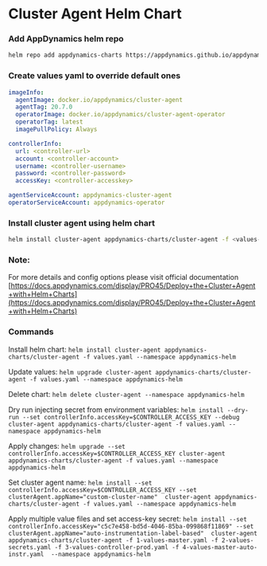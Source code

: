 # Cluster Agent Helm Chart

### Add AppDynamics helm repo
```bash
helm repo add appdynamics-charts https://appdynamics.github.io/appdynamics-charts
```
### Create values yaml to override default ones
```yaml
imageInfo:
  agentImage: docker.io/appdynamics/cluster-agent
  agentTag: 20.7.0
  operatorImage: docker.io/appdynamics/cluster-agent-operator
  operatorTag: latest
  imagePullPolicy: Always                             

controllerInfo:
  url: <controller-url>
  account: <controller-account>
  username: <controller-username>
  password: <controller-password>
  accessKey: <controller-accesskey>

agentServiceAccount: appdynamics-cluster-agent
operatorServiceAccount: appdynamics-operator
```
### Install cluster agent using helm chart
```bash
helm install cluster-agent appdynamics-charts/cluster-agent -f <values-file>.yaml --namespace appdynamics
```
### Note:
For more details and config options please visit official documentation
[https://docs.appdynamics.com/display/PRO45/Deploy+the+Cluster+Agent+with+Helm+Charts](https://docs.appdynamics.com/display/PRO45/Deploy+the+Cluster+Agent+with+Helm+Charts)

### Commands

Install helm chart:
`helm install cluster-agent appdynamics-charts/cluster-agent -f values.yaml --namespace appdynamics-helm`

Update values:
`helm upgrade cluster-agent appdynamics-charts/cluster-agent -f values.yaml --namespace appdynamics-helm`

Delete chart:
`helm delete cluster-agent --namespace appdynamics-helm`

Dry run injecting secret from environment variables:
`helm install --dry-run --set controllerInfo.accessKey=$CONTROLLER_ACCESS_KEY --debug cluster-agent appdynamics-charts/cluster-agent -f values.yaml --namespace appdynamics-helm`

Apply changes:
`helm upgrade --set controllerInfo.accessKey=$CONTROLLER_ACCESS_KEY cluster-agent appdynamics-charts/cluster-agent -f values.yaml --namespace appdynamics-helm`

Set cluster agent name:
`helm install --set controllerInfo.accessKey=$CONTROLLER_ACCESS_KEY --set clusterAgent.appName="custom-cluster-name"  cluster-agent appdynamics-charts/cluster-agent -f values.yaml --namespace appdynamics-helm`

Apply multiple value files and set access-key secret:
`helm install --set controllerInfo.accessKey="c5c7e458-bd5d-4046-85ba-099868f11869" --set clusterAgent.appName="auto-instrumentation-label-based"  cluster-agent appdynamics-charts/cluster-agent -f 1-values-master.yaml -f 2-values-secrets.yaml -f 3-values-controller-prod.yaml -f 4-values-master-auto-instr.yaml  --namespace appdynamics-helm`

